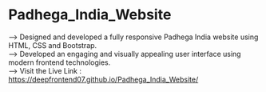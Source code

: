 # Padhega_India_Website
--> Designed and developed a fully responsive Padhega India website using HTML, CSS and Bootstrap.                                                                                  
--> Developed an engaging and visually appealing user interface using modern frontend technologies.                                                                                        
--> Visit the Live Link :  https://deepfrontend07.github.io/Padhega_India_Website/
